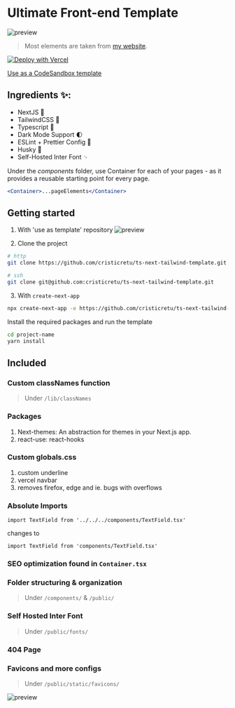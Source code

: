 # Ultimate Front-end Template

![preview](https://cdn.discordapp.com/attachments/797485737272541250/952208625806495815/image_5.png)

> Most elements are taken from [my website](https://cretu.dev).

[![Deploy with Vercel](https://vercel.com/button)](https://vercel.com/new/clone?repository-url=https%3A%2F%2Fgithub.com%2Fcristicretu%2Fts-next-tailwind-template)

[Use as a CodeSandbox template](https://codesandbox.io/s/ts-next-tailwind-template-vbjvcr)

## Ingredients ✨:

- NextJS 🚀
- TailwindCSS 🦄
- Typescript 🦺
- Dark Mode Support 🌓
- ESLint + Prettier Config 📂
- Husky 🐶
- Self-Hosted Inter Font ␊

Under the _components_ folder, use Container for each of your pages - as it provides a reusable starting point for every page.

```jsx
<Container>...pageElements</Container>
```

## Getting started

1. With 'use as template' repository
   ![preview](https://cdn.discordapp.com/attachments/797485737272541250/952208604386189332/Group_11.png)

2. Clone the project

```bash
# http
git clone https://github.com/cristicretu/ts-next-tailwind-template.git
```

```bash
# ssh
git clone git@github.com:cristicretu/ts-next-tailwind-template.git
```

3. With `create-next-app`

```bash
npx create-next-app -e https://github.com/cristicretu/ts-next-tailwind-template project-name
```

Install the required packages and run the template

```bash
cd project-name
yarn install
```

## Included

### Custom classNames function
> Under `/lib/classNames`

### Packages

1. Next-themes: An abstraction for themes in your Next.js app.
2. react-use: react-hooks

### Custom globals.css

1. custom underline
2. vercel navbar
3. removes firefox, edge and ie. bugs with overflows

### Absolute Imports

```tsx
import TextField from '../../../components/TextField.tsx'
```

changes to

```tsx
import TextField from 'components/TextField.tsx'
```

### SEO optimization found in `Container.tsx`

### Folder structuring & organization

> Under `/components/` & `/public/`

### Self Hosted Inter Font

> Under `/public/fonts/`

### 404 Page

### Favicons and more configs

> Under `/public/static/favicons/`

![preview](https://cdn.discordapp.com/attachments/797485737272541250/952211815046197278/Frame_7.png)
